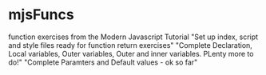 # mjsFuncs
function exercises from the Modern Javascript Tutorial
"Set up index, script and style files ready for function return exercises"
"Complete Declaration, Local variables, Outer variables, Outer and inner variables. PLenty more to do!"
"Complete Paramters and Default values - ok so far"